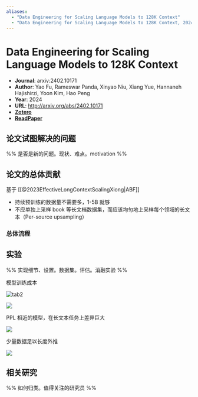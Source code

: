 ```yaml
---
aliases:
  - "Data Engineering for Scaling Language Models to 128K Context"
  - "Data Engineering for Scaling Language Models to 128K Context, 2024"
---
```


# Data Engineering for Scaling Language Models to 128K Context

- **Journal**: arxiv:2402.10171
- **Author**: Yao Fu, Rameswar Panda, Xinyao Niu, Xiang Yue, Hannaneh Hajishirzi, Yoon Kim, Hao Peng
- **Year**: 2024
- **URL**: http://arxiv.org/abs/2402.10171
- [**Zotero**](zotero://select/items/@2024DataEngineeringScalingFu)
- [**ReadPaper**](https://readpaper.com/pdf-annotate/note?pdfId=2188252869613413120&noteId=2275326445297674496)

## 论文试图解决的问题

%% 是否是新的问题。现状、难点。motivation %%

## 论文的总体贡献

基于 [[@2023EffectiveLongContextScalingXiong|ABF]]

- 持续预训练的数据量不需要多，1-5B 就够
- 不应单独上采样 book 等长文档数据集，而应该均匀地上采样每个领域的长文本（Per-source upsampling）

### 总体流程

## 实验

%% 实现细节、设置。数据集。评估。消融实验 %%

模型训练成本

![tab2](https://pdf.cdn.readpaper.com/parsed/fetch_target/24146e69ee6f24feba5e9bfa95404d59_4_Table_2_-1964182539.png)

![](https://pdf.cdn.readpaper.com/parsed/fetch_target/24146e69ee6f24feba5e9bfa95404d59_6_Table_5_-1964182539.png)

PPL 相近的模型，在长文本任务上差异巨大

![](https://pdf.cdn.readpaper.com/parsed/fetch_target/24146e69ee6f24feba5e9bfa95404d59_7_Figure_4_-225505368.png)

少量数据足以长度外推

![](https://pdf.cdn.readpaper.com/parsed/fetch_target/24146e69ee6f24feba5e9bfa95404d59_5_Figure_3_-1595916118.png)

## 相关研究

%% 如何归类。值得关注的研究员 %%
